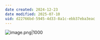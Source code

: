 ```yaml
---
date created: 2024-12-23
date modified: 2025-07-10
uid: d22766bd-5945-4d33-8a1c-ebb37eba3eac
---
```


![image.png|1000](https://imagehosting4picgo.oss-cn-beijing.aliyuncs.com/imagehosting/fix-dir%2Fpicgo%2Fpicgo-clipboard-images%2F2024%2F12%2F23%2F15-23-00-1fd9d000468b84ee38bcbca3a2741de4-202412231523482-6e69c8.png)
